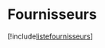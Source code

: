 # Fournisseurs

[!include[listefournisseurs](fournisseurs.listefournisseurs.autogen.md)]

























































